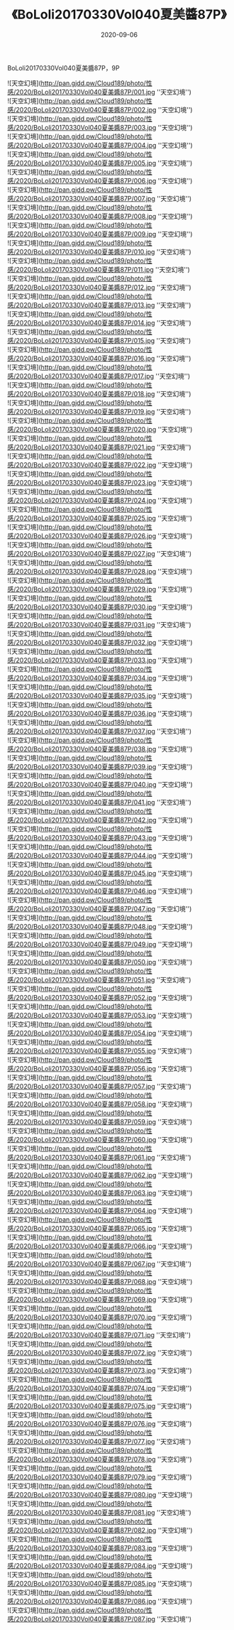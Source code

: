 ﻿---
layout: post
title:  《BoLoli20170330Vol040夏美醬87P》
date:   2020-09-06
img: http://pan.gjdd.pw/Cloud189/photo/性感/2020/BoLoli20170330Vol040夏美醬87P/000.jpg
categories: [美女, 性感, 泳衣]
---

BoLoli20170330Vol040夏美醬87P，9P



![天空幻境](http://pan.gjdd.pw/Cloud189/photo/性感/2020/BoLoli20170330Vol040夏美醬87P/001.jpg ''天空幻境'') <br>
![天空幻境](http://pan.gjdd.pw/Cloud189/photo/性感/2020/BoLoli20170330Vol040夏美醬87P/002.jpg ''天空幻境'') <br>
![天空幻境](http://pan.gjdd.pw/Cloud189/photo/性感/2020/BoLoli20170330Vol040夏美醬87P/003.jpg ''天空幻境'') <br>
![天空幻境](http://pan.gjdd.pw/Cloud189/photo/性感/2020/BoLoli20170330Vol040夏美醬87P/004.jpg ''天空幻境'') <br>
![天空幻境](http://pan.gjdd.pw/Cloud189/photo/性感/2020/BoLoli20170330Vol040夏美醬87P/005.jpg ''天空幻境'') <br>
![天空幻境](http://pan.gjdd.pw/Cloud189/photo/性感/2020/BoLoli20170330Vol040夏美醬87P/006.jpg ''天空幻境'') <br>
![天空幻境](http://pan.gjdd.pw/Cloud189/photo/性感/2020/BoLoli20170330Vol040夏美醬87P/007.jpg ''天空幻境'') <br>
![天空幻境](http://pan.gjdd.pw/Cloud189/photo/性感/2020/BoLoli20170330Vol040夏美醬87P/008.jpg ''天空幻境'') <br>
![天空幻境](http://pan.gjdd.pw/Cloud189/photo/性感/2020/BoLoli20170330Vol040夏美醬87P/009.jpg ''天空幻境'') <br>
![天空幻境](http://pan.gjdd.pw/Cloud189/photo/性感/2020/BoLoli20170330Vol040夏美醬87P/010.jpg ''天空幻境'') <br>
![天空幻境](http://pan.gjdd.pw/Cloud189/photo/性感/2020/BoLoli20170330Vol040夏美醬87P/011.jpg ''天空幻境'') <br>
![天空幻境](http://pan.gjdd.pw/Cloud189/photo/性感/2020/BoLoli20170330Vol040夏美醬87P/012.jpg ''天空幻境'') <br>
![天空幻境](http://pan.gjdd.pw/Cloud189/photo/性感/2020/BoLoli20170330Vol040夏美醬87P/013.jpg ''天空幻境'') <br>
![天空幻境](http://pan.gjdd.pw/Cloud189/photo/性感/2020/BoLoli20170330Vol040夏美醬87P/014.jpg ''天空幻境'') <br>
![天空幻境](http://pan.gjdd.pw/Cloud189/photo/性感/2020/BoLoli20170330Vol040夏美醬87P/015.jpg ''天空幻境'') <br>
![天空幻境](http://pan.gjdd.pw/Cloud189/photo/性感/2020/BoLoli20170330Vol040夏美醬87P/016.jpg ''天空幻境'') <br>
![天空幻境](http://pan.gjdd.pw/Cloud189/photo/性感/2020/BoLoli20170330Vol040夏美醬87P/017.jpg ''天空幻境'') <br>
![天空幻境](http://pan.gjdd.pw/Cloud189/photo/性感/2020/BoLoli20170330Vol040夏美醬87P/018.jpg ''天空幻境'') <br>
![天空幻境](http://pan.gjdd.pw/Cloud189/photo/性感/2020/BoLoli20170330Vol040夏美醬87P/019.jpg ''天空幻境'') <br>
![天空幻境](http://pan.gjdd.pw/Cloud189/photo/性感/2020/BoLoli20170330Vol040夏美醬87P/020.jpg ''天空幻境'') <br>
![天空幻境](http://pan.gjdd.pw/Cloud189/photo/性感/2020/BoLoli20170330Vol040夏美醬87P/021.jpg ''天空幻境'') <br>
![天空幻境](http://pan.gjdd.pw/Cloud189/photo/性感/2020/BoLoli20170330Vol040夏美醬87P/022.jpg ''天空幻境'') <br>
![天空幻境](http://pan.gjdd.pw/Cloud189/photo/性感/2020/BoLoli20170330Vol040夏美醬87P/023.jpg ''天空幻境'') <br>
![天空幻境](http://pan.gjdd.pw/Cloud189/photo/性感/2020/BoLoli20170330Vol040夏美醬87P/024.jpg ''天空幻境'') <br>
![天空幻境](http://pan.gjdd.pw/Cloud189/photo/性感/2020/BoLoli20170330Vol040夏美醬87P/025.jpg ''天空幻境'') <br>
![天空幻境](http://pan.gjdd.pw/Cloud189/photo/性感/2020/BoLoli20170330Vol040夏美醬87P/026.jpg ''天空幻境'') <br>
![天空幻境](http://pan.gjdd.pw/Cloud189/photo/性感/2020/BoLoli20170330Vol040夏美醬87P/027.jpg ''天空幻境'') <br>
![天空幻境](http://pan.gjdd.pw/Cloud189/photo/性感/2020/BoLoli20170330Vol040夏美醬87P/028.jpg ''天空幻境'') <br>
![天空幻境](http://pan.gjdd.pw/Cloud189/photo/性感/2020/BoLoli20170330Vol040夏美醬87P/029.jpg ''天空幻境'') <br>
![天空幻境](http://pan.gjdd.pw/Cloud189/photo/性感/2020/BoLoli20170330Vol040夏美醬87P/030.jpg ''天空幻境'') <br>
![天空幻境](http://pan.gjdd.pw/Cloud189/photo/性感/2020/BoLoli20170330Vol040夏美醬87P/031.jpg ''天空幻境'') <br>
![天空幻境](http://pan.gjdd.pw/Cloud189/photo/性感/2020/BoLoli20170330Vol040夏美醬87P/032.jpg ''天空幻境'') <br>
![天空幻境](http://pan.gjdd.pw/Cloud189/photo/性感/2020/BoLoli20170330Vol040夏美醬87P/033.jpg ''天空幻境'') <br>
![天空幻境](http://pan.gjdd.pw/Cloud189/photo/性感/2020/BoLoli20170330Vol040夏美醬87P/034.jpg ''天空幻境'') <br>
![天空幻境](http://pan.gjdd.pw/Cloud189/photo/性感/2020/BoLoli20170330Vol040夏美醬87P/035.jpg ''天空幻境'') <br>
![天空幻境](http://pan.gjdd.pw/Cloud189/photo/性感/2020/BoLoli20170330Vol040夏美醬87P/036.jpg ''天空幻境'') <br>
![天空幻境](http://pan.gjdd.pw/Cloud189/photo/性感/2020/BoLoli20170330Vol040夏美醬87P/037.jpg ''天空幻境'') <br>
![天空幻境](http://pan.gjdd.pw/Cloud189/photo/性感/2020/BoLoli20170330Vol040夏美醬87P/038.jpg ''天空幻境'') <br>
![天空幻境](http://pan.gjdd.pw/Cloud189/photo/性感/2020/BoLoli20170330Vol040夏美醬87P/039.jpg ''天空幻境'') <br>
![天空幻境](http://pan.gjdd.pw/Cloud189/photo/性感/2020/BoLoli20170330Vol040夏美醬87P/040.jpg ''天空幻境'') <br>
![天空幻境](http://pan.gjdd.pw/Cloud189/photo/性感/2020/BoLoli20170330Vol040夏美醬87P/041.jpg ''天空幻境'') <br>
![天空幻境](http://pan.gjdd.pw/Cloud189/photo/性感/2020/BoLoli20170330Vol040夏美醬87P/042.jpg ''天空幻境'') <br>
![天空幻境](http://pan.gjdd.pw/Cloud189/photo/性感/2020/BoLoli20170330Vol040夏美醬87P/043.jpg ''天空幻境'') <br>
![天空幻境](http://pan.gjdd.pw/Cloud189/photo/性感/2020/BoLoli20170330Vol040夏美醬87P/044.jpg ''天空幻境'') <br>
![天空幻境](http://pan.gjdd.pw/Cloud189/photo/性感/2020/BoLoli20170330Vol040夏美醬87P/045.jpg ''天空幻境'') <br>
![天空幻境](http://pan.gjdd.pw/Cloud189/photo/性感/2020/BoLoli20170330Vol040夏美醬87P/046.jpg ''天空幻境'') <br>
![天空幻境](http://pan.gjdd.pw/Cloud189/photo/性感/2020/BoLoli20170330Vol040夏美醬87P/047.jpg ''天空幻境'') <br>
![天空幻境](http://pan.gjdd.pw/Cloud189/photo/性感/2020/BoLoli20170330Vol040夏美醬87P/048.jpg ''天空幻境'') <br>
![天空幻境](http://pan.gjdd.pw/Cloud189/photo/性感/2020/BoLoli20170330Vol040夏美醬87P/049.jpg ''天空幻境'') <br>
![天空幻境](http://pan.gjdd.pw/Cloud189/photo/性感/2020/BoLoli20170330Vol040夏美醬87P/050.jpg ''天空幻境'') <br>
![天空幻境](http://pan.gjdd.pw/Cloud189/photo/性感/2020/BoLoli20170330Vol040夏美醬87P/051.jpg ''天空幻境'') <br>
![天空幻境](http://pan.gjdd.pw/Cloud189/photo/性感/2020/BoLoli20170330Vol040夏美醬87P/052.jpg ''天空幻境'') <br>
![天空幻境](http://pan.gjdd.pw/Cloud189/photo/性感/2020/BoLoli20170330Vol040夏美醬87P/053.jpg ''天空幻境'') <br>
![天空幻境](http://pan.gjdd.pw/Cloud189/photo/性感/2020/BoLoli20170330Vol040夏美醬87P/054.jpg ''天空幻境'') <br>
![天空幻境](http://pan.gjdd.pw/Cloud189/photo/性感/2020/BoLoli20170330Vol040夏美醬87P/055.jpg ''天空幻境'') <br>
![天空幻境](http://pan.gjdd.pw/Cloud189/photo/性感/2020/BoLoli20170330Vol040夏美醬87P/056.jpg ''天空幻境'') <br>
![天空幻境](http://pan.gjdd.pw/Cloud189/photo/性感/2020/BoLoli20170330Vol040夏美醬87P/057.jpg ''天空幻境'') <br>
![天空幻境](http://pan.gjdd.pw/Cloud189/photo/性感/2020/BoLoli20170330Vol040夏美醬87P/058.jpg ''天空幻境'') <br>
![天空幻境](http://pan.gjdd.pw/Cloud189/photo/性感/2020/BoLoli20170330Vol040夏美醬87P/059.jpg ''天空幻境'') <br>
![天空幻境](http://pan.gjdd.pw/Cloud189/photo/性感/2020/BoLoli20170330Vol040夏美醬87P/060.jpg ''天空幻境'') <br>
![天空幻境](http://pan.gjdd.pw/Cloud189/photo/性感/2020/BoLoli20170330Vol040夏美醬87P/061.jpg ''天空幻境'') <br>
![天空幻境](http://pan.gjdd.pw/Cloud189/photo/性感/2020/BoLoli20170330Vol040夏美醬87P/062.jpg ''天空幻境'') <br>
![天空幻境](http://pan.gjdd.pw/Cloud189/photo/性感/2020/BoLoli20170330Vol040夏美醬87P/063.jpg ''天空幻境'') <br>
![天空幻境](http://pan.gjdd.pw/Cloud189/photo/性感/2020/BoLoli20170330Vol040夏美醬87P/064.jpg ''天空幻境'') <br>
![天空幻境](http://pan.gjdd.pw/Cloud189/photo/性感/2020/BoLoli20170330Vol040夏美醬87P/065.jpg ''天空幻境'') <br>
![天空幻境](http://pan.gjdd.pw/Cloud189/photo/性感/2020/BoLoli20170330Vol040夏美醬87P/066.jpg ''天空幻境'') <br>
![天空幻境](http://pan.gjdd.pw/Cloud189/photo/性感/2020/BoLoli20170330Vol040夏美醬87P/067.jpg ''天空幻境'') <br>
![天空幻境](http://pan.gjdd.pw/Cloud189/photo/性感/2020/BoLoli20170330Vol040夏美醬87P/068.jpg ''天空幻境'') <br>
![天空幻境](http://pan.gjdd.pw/Cloud189/photo/性感/2020/BoLoli20170330Vol040夏美醬87P/069.jpg ''天空幻境'') <br>
![天空幻境](http://pan.gjdd.pw/Cloud189/photo/性感/2020/BoLoli20170330Vol040夏美醬87P/070.jpg ''天空幻境'') <br>
![天空幻境](http://pan.gjdd.pw/Cloud189/photo/性感/2020/BoLoli20170330Vol040夏美醬87P/071.jpg ''天空幻境'') <br>
![天空幻境](http://pan.gjdd.pw/Cloud189/photo/性感/2020/BoLoli20170330Vol040夏美醬87P/072.jpg ''天空幻境'') <br>
![天空幻境](http://pan.gjdd.pw/Cloud189/photo/性感/2020/BoLoli20170330Vol040夏美醬87P/073.jpg ''天空幻境'') <br>
![天空幻境](http://pan.gjdd.pw/Cloud189/photo/性感/2020/BoLoli20170330Vol040夏美醬87P/074.jpg ''天空幻境'') <br>
![天空幻境](http://pan.gjdd.pw/Cloud189/photo/性感/2020/BoLoli20170330Vol040夏美醬87P/075.jpg ''天空幻境'') <br>
![天空幻境](http://pan.gjdd.pw/Cloud189/photo/性感/2020/BoLoli20170330Vol040夏美醬87P/076.jpg ''天空幻境'') <br>
![天空幻境](http://pan.gjdd.pw/Cloud189/photo/性感/2020/BoLoli20170330Vol040夏美醬87P/077.jpg ''天空幻境'') <br>
![天空幻境](http://pan.gjdd.pw/Cloud189/photo/性感/2020/BoLoli20170330Vol040夏美醬87P/078.jpg ''天空幻境'') <br>
![天空幻境](http://pan.gjdd.pw/Cloud189/photo/性感/2020/BoLoli20170330Vol040夏美醬87P/079.jpg ''天空幻境'') <br>
![天空幻境](http://pan.gjdd.pw/Cloud189/photo/性感/2020/BoLoli20170330Vol040夏美醬87P/080.jpg ''天空幻境'') <br>
![天空幻境](http://pan.gjdd.pw/Cloud189/photo/性感/2020/BoLoli20170330Vol040夏美醬87P/081.jpg ''天空幻境'') <br>
![天空幻境](http://pan.gjdd.pw/Cloud189/photo/性感/2020/BoLoli20170330Vol040夏美醬87P/082.jpg ''天空幻境'') <br>
![天空幻境](http://pan.gjdd.pw/Cloud189/photo/性感/2020/BoLoli20170330Vol040夏美醬87P/083.jpg ''天空幻境'') <br>
![天空幻境](http://pan.gjdd.pw/Cloud189/photo/性感/2020/BoLoli20170330Vol040夏美醬87P/084.jpg ''天空幻境'') <br>
![天空幻境](http://pan.gjdd.pw/Cloud189/photo/性感/2020/BoLoli20170330Vol040夏美醬87P/085.jpg ''天空幻境'') <br>
![天空幻境](http://pan.gjdd.pw/Cloud189/photo/性感/2020/BoLoli20170330Vol040夏美醬87P/086.jpg ''天空幻境'') <br>
![天空幻境](http://pan.gjdd.pw/Cloud189/photo/性感/2020/BoLoli20170330Vol040夏美醬87P/087.jpg ''天空幻境'') <br>